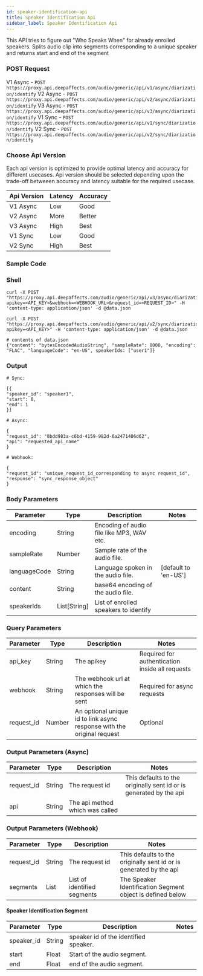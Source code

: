 ```yaml
---
id: speaker-identification-api
title: Speaker Identification Api
sidebar_label: Speaker Identification Api
---
```


This API tries to figure out "Who Speaks When" for already enrolled speakers.
Splits audio clip into segments corresponding to a unique speaker and returns start and end of the segment

### POST Request

V1 Async - `POST https://proxy.api.deepaffects.com/audio/generic/api/v1/async/diarization/identify`
V2 Async - `POST https://proxy.api.deepaffects.com/audio/generic/api/v2/async/diarization/identify`
V3 Async - `POST https://proxy.api.deepaffects.com/audio/generic/api/v3/async/diarization/identify`
V1 Sync - `POST https://proxy.api.deepaffects.com/audio/generic/api/v1/sync/diarization/identify`
V2 Sync - `POST https://proxy.api.deepaffects.com/audio/generic/api/v2/sync/diarization/identify`

### Choose Api Version

Each api version is optimized to provide optimal latency and accuracy for different usecases. Api version should be selected depending upon the trade-off betweeen accuracy and latency suitable for the required usecase.

| Api Version | Latency | Accuracy |
| ----------- | ------- | -------- |
| V1 Async    | Low     | Good     |
| V2 Async    | More    | Better   |
| V3 Async    | High    | Best     |
| V1 Sync     | Low     | Good     |
| V2 Sync     | High    | Best     |

### Sample Code

### Shell

```shell
curl -X POST "https://proxy.api.deepaffects.com/audio/generic/api/v3/async/diarization/identify?apikey=<API_KEY>&webhook=<WEBHOOK_URL>&request_id=<REQUEST_ID>" -H 'content-type: application/json' -d @data.json

curl -X POST "https://proxy.api.deepaffects.com/audio/generic/api/v2/sync/diarization/identify?apikey=<API_KEY>" -H 'content-type: application/json' -d @data.json

# contents of data.json
{"content": "bytesEncodedAudioString", "sampleRate": 8000, "encoding": "FLAC", "languageCode": "en-US", speakerIds: ["user1"]}
```

### Output

```shell
# Sync:

[{
"speaker_id": "speaker1",
"start": 0,
"end": 1
}]

# Async:

{
"request_id": "8bdd983a-c6bd-4159-982d-6a2471406d62",
"api": "requested_api_name"
}

# Webhook:

{
"request_id": "unique_request_id_corresponding to async request_id",
"response": "sync_response_object"
}
```

### Body Parameters

| Parameter    | Type         | Description                               | Notes                        |
| ------------ | ------------ | ----------------------------------------- | ---------------------------- |
| encoding     | String       | Encoding of audio file like MP3, WAV etc. |                              |
| sampleRate   | Number       | Sample rate of the audio file.            |                              |
| languageCode | String       | Language spoken in the audio file.        | [default to &#39;en-US&#39;] |
| content      | String       | base64 encoding of the audio file.        |                              |
| speakerIds   | List[String] | List of enrolled speakers to identify     |                              |

### Query Parameters

| Parameter  | Type   | Description                                                            | Notes                                           |
| ---------- | ------ | ---------------------------------------------------------------------- | ----------------------------------------------- |
| api_key    | String | The apikey                                                             | Required for authentication inside all requests |
| webhook    | String | The webhook url at which the responses will be sent                    | Required for async requests                     |
| request_id | Number | An optional unique id to link async response with the original request | Optional                                        |

### Output Parameters (Async)

| Parameter  | Type   | Description                     | Notes                                                              |
| ---------- | ------ | ------------------------------- | ------------------------------------------------------------------ |
| request_id | String | The request id                  | This defaults to the originally sent id or is generated by the api |
| api        | String | The api method which was called |                                                                    |

### Output Parameters (Webhook)

| Parameter  | Type   | Description                 | Notes                                                              |
| ---------- | ------ | --------------------------- | ------------------------------------------------------------------ |
| request_id | String | The request id              | This defaults to the originally sent id or is generated by the api |
| segments   | List   | List of identified segments | The Speaker Identification Segment object is defined below         |

#### Speaker Identification Segment

| Parameter  | Type   | Description                           | Notes |
| ---------- | ------ | ------------------------------------- | ----- |
| speaker_id | String | speaker id of the identified speaker. |       |
| start      | Float  | Start of the audio segment.           |       |
| end        | Float  | end of the audio segment.             |       |
